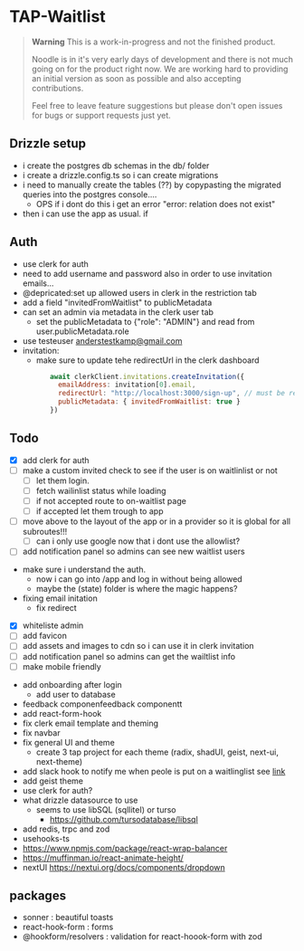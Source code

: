 # TAP-Waitlist

> **Warning**
> This is a work-in-progress and not the finished product.
>
> Noodle is in it's very early days of development and there is not much going on for the product right now.
> We are working hard to providing an initial version as soon as possible and also accepting contributions.
>
> Feel free to leave feature suggestions but please don't open issues for bugs or support requests just yet.

## Drizzle setup
- i create the postgres db schemas in the db/ folder
- i create a drizzle.config.ts so i can create migrations
- i need to manually create the tables (??) by copypasting the migrated queries into the postgres console....
    - OPS if i dont do this i get an error "error: relation does not exist"
- then i can use the app as usual. if 

## Auth
- use clerk for auth
- need to add username and password also in order to use invitation emails...
- @depricated:set up allowed users in clerk in the restriction tab
- add a field "invitedFromWaitlist" to publicMetadata
- can set an admin via metadata in the clerk user tab
    - set the publicMetadata to {"role": "ADMIN"} and read from user.publicMetadata.role
- use testeuser anderstestkamp@gmail.com
- invitation:
    - make sure to update tehe redirectUrl in the clerk dashboard
```js
          await clerkClient.invitations.createInvitation({
            emailAddress: invitation[0].email,
            redirectUrl: "http://localhost:3000/sign-up", // must be redirected to sign-up if not tokens will be LOST
            publicMetadata: { invitedFromWaitlist: true }
          })
```

## Todo
- [X] add clerk for auth
- [ ] make a custom invited check to see if the user is on waitlinlist or not
    - [ ] let them login. 
    - [ ] fetch wailinlist status while loading
    - [ ] if not accepted route to on-waitlist page 
    - [ ] if accepted let them trough to app
- [ ] move above to the layout of the app or in a provider so it is global for all subroutes!!!
    - [ ] can i only use google now that i dont use the allowlist?
- [ ] add notification panel so admins can see new waitlist users
- make sure i understand the auth. 
    - now i can go into /app and log in without being allowed
    - maybe the (state) folder is where the magic happens?
- fixing email initation
    - fix redirect
- [X] whiteliste admin
- [ ] add favicon
- [ ] add assets and images to cdn so i can use it in clerk invitation
- [ ] add notification panel so admins can get the wailtlist info
- [ ] make mobile friendly
- add onboarding after login
    - add user to database
- feedback componenfeedback componentt
- add react-form-hook 
- fix clerk email template and theming
- fix navbar
- fix general UI and theme
    - create 3 tap project for each theme (radix, shadUI, geist, next-ui, next-theme)
- add slack hook to notify me when peole is put on a waitlinglist see [link](https://vercel.com/integrations/slack)
- add geist theme
- use clerk for auth?
- what drizzle datasource to use
    - seems to use libSQL (sqlliteI) or turso
        - https://github.com/tursodatabase/libsql 
- add redis, trpc and zod
- usehooks-ts
- https://www.npmjs.com/package/react-wrap-balancer
- https://muffinman.io/react-animate-height/
- nextUI https://nextui.org/docs/components/dropdown


## packages
- sonner : beautiful toasts
- react-hook-form : forms
- @hookform/resolvers : validation for react-hoook-form with zod

